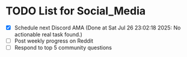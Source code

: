 # TODO List for Social_Media

- [x] Schedule next Discord AMA  (Done at Sat Jul 26 23:02:18 2025: No actionable real task found.)
- [ ] Post weekly progress on Reddit
- [ ] Respond to top 5 community questions